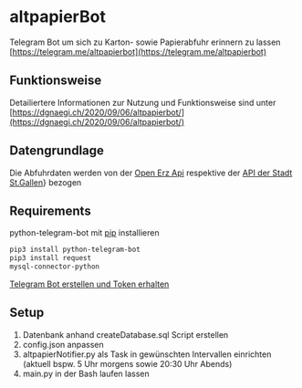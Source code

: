 # altpapierBot
Telegram Bot um sich zu Karton- sowie Papierabfuhr erinnern zu lassen
[https://telegram.me/altpapierbot](https://telegram.me/altpapierbot)

## Funktionsweise
Detailiertere Informationen zur Nutzung und Funktionsweise sind unter [https://dgnaegi.ch/2020/09/06/altpapierbot/](https://dgnaegi.ch/2020/09/06/altpapierbot/)

## Datengrundlage
Die Abfuhrdaten werden von der [Open Erz Api](https://www.stadt-zuerich.ch/portal/de/index/ogd/anwendungen/2019/open_erz_api.html) respektive der [API der Stadt St.Gallen](https://daten.stadt.sg.ch/api/v1/console/datasets/1.0/search/)}
 bezogen 

## Requirements
python-telegram-bot mit [pip](https://pip.pypa.io/en/stable/) installieren

```bash
pip3 install python-telegram-bot
pip3 install request
mysql-connector-python
```
[Telegram Bot erstellen und Token erhalten](https://www.siteguarding.com/en/how-to-get-telegram-bot-api-token)

## Setup
1. Datenbank anhand createDatabase.sql Script erstellen
2. config.json anpassen
3. altpapierNotifier.py als Task in gewünschten Intervallen einrichten (aktuell bspw. 5 Uhr morgens sowie 20:30 Uhr Abends)
4. main.py in der Bash laufen lassen
